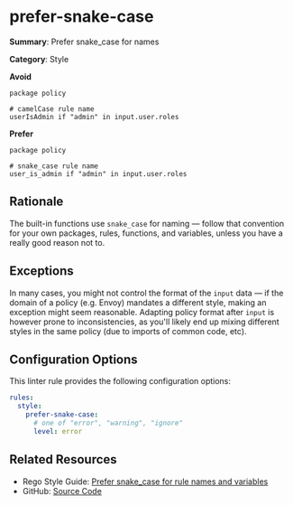 # prefer-snake-case

**Summary**: Prefer snake_case for names

**Category**: Style

**Avoid**
```rego
package policy

# camelCase rule name
userIsAdmin if "admin" in input.user.roles
```

**Prefer**
```rego
package policy

# snake_case rule name
user_is_admin if "admin" in input.user.roles
```

## Rationale

The built-in functions use `snake_case` for naming — follow that convention for your own packages, rules, functions,
and variables, unless you have a really good reason not to.

## Exceptions

In many cases, you might not control the format of the `input` data — if the domain of a policy (e.g. Envoy)
mandates a different style, making an exception might seem reasonable. Adapting policy format after `input` is however
prone to inconsistencies, as you'll likely end up mixing different styles in the same policy (due to imports of common
code, etc).

## Configuration Options

This linter rule provides the following configuration options:

```yaml
rules:
  style:
    prefer-snake-case:
      # one of "error", "warning", "ignore"
      level: error
```

## Related Resources

- Rego Style Guide: [Prefer snake_case for rule names and variables](https://github.com/StyraInc/rego-style-guide#prefer-snake_case-for-rule-names-and-variables)
- GitHub: [Source Code](https://github.com/open-policy-agent/regal/blob/main/bundle/regal/rules/style/prefer-snake-case/prefer_snake_case.rego)
